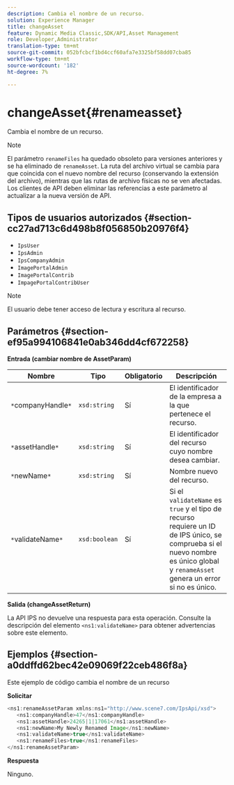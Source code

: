 ```yaml
---
description: Cambia el nombre de un recurso.
solution: Experience Manager
title: changeAsset
feature: Dynamic Media Classic,SDK/API,Asset Management
role: Developer,Administrator
translation-type: tm+mt
source-git-commit: 052bfcbcf1bd4ccf60afa7e3325bf58dd07cba85
workflow-type: tm+mt
source-wordcount: '182'
ht-degree: 7%

---
```



# changeAsset{#renameasset}

Cambia el nombre de un recurso.

>[!NOTE]
>
>El parámetro `renameFiles` ha quedado obsoleto para versiones anteriores y se ha eliminado de `renameAsset`. La ruta del archivo virtual se cambia para que coincida con el nuevo nombre del recurso (conservando la extensión del archivo), mientras que las rutas de archivo físicas no se ven afectadas. Los clientes de API deben eliminar las referencias a este parámetro al actualizar a la nueva versión de API.

## Tipos de usuarios autorizados {#section-cc27ad713c6d498b8f056850b20976f4}

* `IpsUser`
* `IpsAdmin`
* `IpsCompanyAdmin`
* `ImagePortalAdmin`
* `ImagePortalContrib`
* `ImpagePortalContribUser`

>[!NOTE]
>
>El usuario debe tener acceso de lectura y escritura al recurso.

## Parámetros {#section-ef95a994106841e0ab346dd4cf672258}

**Entrada (cambiar nombre de AssetParam)**

| Nombre | Tipo | Obligatorio | Descripción |
|---|---|---|---|
| `*`companyHandle`*` | `xsd:string` | Sí | El identificador de la empresa a la que pertenece el recurso. |
| `*`assetHandle`*` | `xsd:string` | Sí | El identificador del recurso cuyo nombre desea cambiar. |
| `*`newName`*` | `xsd:string` | Sí | Nombre nuevo del recurso. |
| `*`validateName`*` | `xsd:boolean` | Sí | Si el `validateName` es `true` y el tipo de recurso requiere un ID de IPS único, se comprueba si el nuevo nombre es único global y `renameAsset` genera un error si no es único. |

**Salida (changeAssetReturn)**

La API IPS no devuelve una respuesta para esta operación. Consulte la descripción del elemento `<ns1:validateName>` para obtener advertencias sobre este elemento.

## Ejemplos {#section-a0ddffd62bec42e09069f22ceb486f8a}

Este ejemplo de código cambia el nombre de un recurso

**Solicitar**

```java
<ns1:renameAssetParam xmlns:ns1="http://www.scene7.com/IpsApi/xsd">
   <ns1:companyHandle>47</ns1:companyHandle>
   <ns1:assetHandle>24265|1|17061</ns1:assetHandle>
   <ns1:newName>My Newly Renamed Image</ns1:newName>
   <ns1:validateName>true</ns1:validateName>
   <ns1:renameFiles>true</ns1:renameFiles>
</ns1:renameAssetParam>
```

**Respuesta**

Ninguno.
